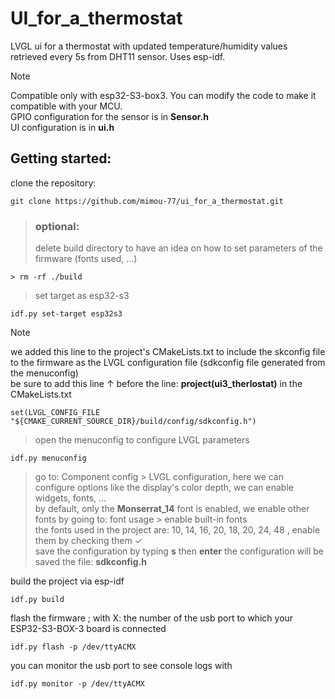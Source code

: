 # UI_for_a_thermostat
LVGL ui for a thermostat with updated temperature/humidity values retrieved every 5s from DHT11 sensor.
Uses esp-idf.

> [!NOTE]
> Compatible only with esp32-S3-box3. You can modify the code to make it compatible with your MCU.
> <br/> GPIO configuration for the sensor is in **Sensor.h**
> <br/> UI configuration is in **ui.h**

## Getting started:
clone the repository:
```
git clone https://github.com/mimou-77/ui_for_a_thermostat.git
```
> ### optional:
> delete build directory to have an idea on how to set parameters of the firmware (fonts used, ...)
```
> rm -rf ./build
```
> set target as esp32-s3
```
idf.py set-target esp32s3
```
> [!NOTE]
> we added this line to the project's CMakeLists.txt to include the skconfig file to the firmware as the LVGL configuration file (sdkconfig file generated from the menuconfig)
> <br/> be sure to add this line ↑ before the line: **project(ui3_therlostat)** in the CMakeLists.txt
```
set(LVGL_CONFIG_FILE "${CMAKE_CURRENT_SOURCE_DIR}/build/config/sdkconfig.h")
```
> open the menuconfig to configure LVGL parameters
```
idf.py menuconfig
```
> go to: Component config > LVGL configuration, here we can configure options like the display's color depth, we can enable widgets, fonts, ...
> <br/> by default, only the **Monserrat_14** font is enabled, we enable other fonts by going to: font usage > enable built-in fonts
> <br/> the fonts used in the project are: 10, 14, 16, 20, 18, 20, 24, 48 , enable them by checking them ✓
> <br/> save the configuration by typing **s** then **enter** the configuration will be saved the file: **sdkconfig.h**

build the project via esp-idf
```
idf.py build
```
flash the firmware ; with X: the number of the usb port to which your ESP32-S3-BOX-3 board is connected
```
idf.py flash -p /dev/ttyACMX
```
you can monitor the usb port to see console logs with
```
idf.py monitor -p /dev/ttyACMX
```

